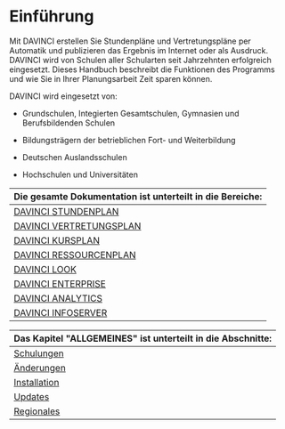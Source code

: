 # Einführung

Mit DAVINCI erstellen Sie Stundenpläne und Vertretungspläne per Automatik und publizieren das Ergebnis im Internet oder als Ausdruck. DAVINCI wird von Schulen aller Schularten seit Jahrzehnten erfolgreich eingesetzt. Dieses Handbuch beschreibt die Funktionen des Programms und wie Sie in Ihrer Planungsarbeit Zeit sparen können.

DAVINCI wird eingesetzt von:

* Grundschulen, Integierten Gesamtschulen, Gymnasien und Berufsbildenden Schulen

* Bildungsträgern der betrieblichen Fort- und Weiterbildung

* Deutschen Auslandsschulen

* Hochschulen und Universitäten

|Die gesamte Dokumentation ist unterteilt in die Bereiche:|
|:--|
| [DAVINCI STUNDENPLAN](01.stundenplan/allgemeines.md) |
| [DAVINCI VERTRETUNGSPLAN](02.vertretungsplan/allgemeines.md) |
| [DAVINCI KURSPLAN](03.kursplan/allgemeines.md) |
| [DAVINCI RESSOURCENPLAN](04.ressourcen/01.allgemeines.md) |
| [DAVINCI LOOK](05.look/allgemeines.md) |
| [DAVINCI ENTERPRISE](06.enterprise/00.allgemeines.md)|
| [DAVINCI ANALYTICS](08.analytics/allgemeines.md) |
| [DAVINCI INFOSERVER](09.infoserver/allgemeines.md) |

| Das Kapitel "ALLGEMEINES" ist unterteilt in die Abschnitte:|
|:--|
| [Schulungen](00.allgemein/schulungen.md) |
| [Änderungen](00.allgemein/changelog.md) |
| [Installation](00.allgemein/installation.md) |
| [Updates](00.allgemein/update.md) |
| [Regionales](10.regionales/allgemeines.md) |
